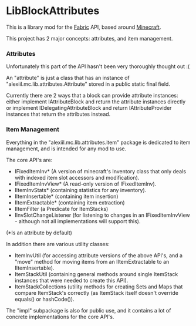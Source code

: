 # LibBlockAttributes

This is a library mod for the [Fabric](https://fabricmc.net/) API, based around [Minecraft](https://minecraft.net).

This project has 2 major concepts: attributes, and item management.

### Attributes

Unfortunately this part of the API hasn't been very thoroughly thought out :(

An "attribute" is just a class that has an instance of "alexiil.mc.lib.attributes.Attribute" stored in a public static final field.

Currently there are 2 ways that a block can provide attribute instances: either implement IAttributeBlock and return the attribute instances directly or implement IDelegatingAttributeBlock and return IAttributeProvider instances that return the attributes instead.

### Item Management

Everything in the "alexiil.mc.lib.attributes.item" package is dedicated to item management, and is intended for any mod to use.

The core API's are:

- IFixedItemInv* (A version of minecraft's Inventory class that only deals with indexed item slot accessors and modification).
- IFixedItemInvView* (A read-only version of IFixedItemInv).
- IItemInvStats* (containing statistics for any inventory).
- IItemInsertable* (containing item insertion)
- IItemExtractable* (containing item extraction)
- IItemFilter (a Predicate for ItemStacks)
- IInvSlotChangeListener (for listening to changes in an IFixedItemInvView - although not all implementations will support this).

(*Is an attribute by default)

In addition there are various utility classes:

- ItemInvUtil (for accessing attribute versions of the above API's, and a "move" method for moving items from an IItemExtractable to an IItemInsertable).
- ItemStackUtil (containing general methods around single ItemStack instances that were needed to create this API).
- ItemStackCollections (utility methods for creating Sets and Maps that compare ItemStack's correctly (as ItemStack itself doesn't override equals() or hashCode()).

The "impl" subpackage is also for public use, and it contains a lot of concrete implementations for the core API's.
